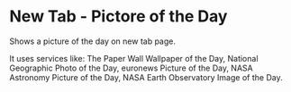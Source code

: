 New Tab - Pictore of the Day
===========================

Shows a picture of the day on new tab page.

It uses services like: The Paper Wall Wallpaper of the Day, National Geographic Photo of the Day, euronews Picture of the Day, NASA Astronomy Picture of the Day, NASA Earth Observatory Image of the Day.